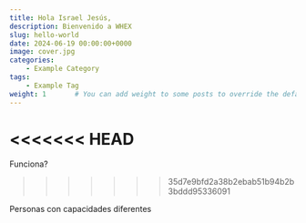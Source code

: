 ```yaml
---
title: Hola Israel Jesús,
description: Bienvenido a WHEX
slug: hello-world
date: 2024-06-19 00:00:00+0000
image: cover.jpg
categories:
    - Example Category
tags:
    - Example Tag
weight: 1       # You can add weight to some posts to override the default sorting (date descending)
---
```


<<<<<<< HEAD
=======
Funciona?
>>>>>>> 35d7e9bfd2a38b2ebab51b94b2b3bddd95336091

Personas con capacidades diferentes